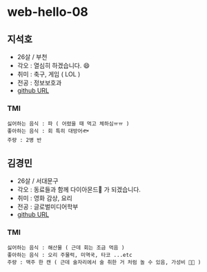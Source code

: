 # web-hello-08

## 지석호
  * 26살 / 부천 
  * 각오 : 열심히 하겠습니다. 😄
  * 취미 : 축구, 게임 ( LOL )
  * 전공 : 정보보호과 
  * [github URL](https://github.com/seoko97)
  
  ### TMI
    싫어하는 음식 : 파 ( 어렸을 때 먹고 체하심ㅠㅠ )
    좋아하는 음식 : 회 특히 대방어🐟
    주량 : 2병 반
  
  
## 김경민
  * 26살 / 서대문구 
  * 각오 : 동료들과 함께 다이아몬드💎 가 되겠습니다. 
  * 취미 : 영화 감상, 요리 
  * 전공 : 글로벌미디어학부 
  * [github URL](https://github.com/min9120)
  
  ### TMI
    싫어하는 음식 : 해산물 ( 근데 회는 조금 먹음 )
    좋아하는 음식 : 오리 주물럭, 미역국, 타코 ...etc 
    주량 : 맥주 한 캔 ( 근데 술자리에서 술 취한 거 처럼 놀 수 있음, 가성비 👍🏼 ) 
 
